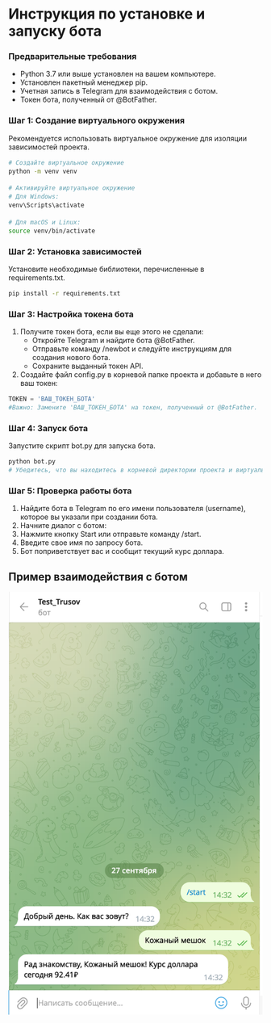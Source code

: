 # Инструкция по установке и запуску бота

### Предварительные требования

- Python 3.7 или выше установлен на вашем компьютере.
- Установлен пакетный менеджер pip.
- Учетная запись в Telegram для взаимодействия с ботом.
- Токен бота, полученный от @BotFather.

### Шаг 1: Создание виртуального окружения

Рекомендуется использовать виртуальное окружение для изоляции зависимостей проекта.
```bash
# Создайте виртуальное окружение
python -m venv venv

# Активируйте виртуальное окружение
# Для Windows:
venv\Scripts\activate

# Для macOS и Linux:
source venv/bin/activate
```

### Шаг 2: Установка зависимостей

Установите необходимые библиотеки, перечисленные в requirements.txt.

```bash
pip install -r requirements.txt
```
### Шаг 3: Настройка токена бота

1. Получите токен бота, если вы еще этого не сделали:
   - Откройте Telegram и найдите бота @BotFather.
   - Отправьте команду /newbot и следуйте инструкциям для создания нового бота.
   - Сохраните выданный токен API.
2. Создайте файл config.py в корневой папке проекта и добавьте в него ваш токен:
```python
TOKEN = 'ВАШ_ТОКЕН_БОТА'
#Важно: Замените 'ВАШ_ТОКЕН_БОТА' на токен, полученный от @BotFather.
```
### Шаг 4: Запуск бота

Запустите скрипт bot.py для запуска бота.

```python
python bot.py
# Убедитесь, что вы находитесь в корневой директории проекта и виртуальное окружение активировано (если вы его используете).
```
### Шаг 5: Проверка работы бота

1. Найдите бота в Telegram по его имени пользователя (username), которое вы указали при создании бота.
2. Начните диалог с ботом:
3. Нажмите кнопку Start или отправьте команду /start.
4. Введите свое имя по запросу бота.
5. Бот поприветствует вас и сообщит текущий курс доллара.

## Пример взаимодействия с ботом
![img.png](materials/img.png)